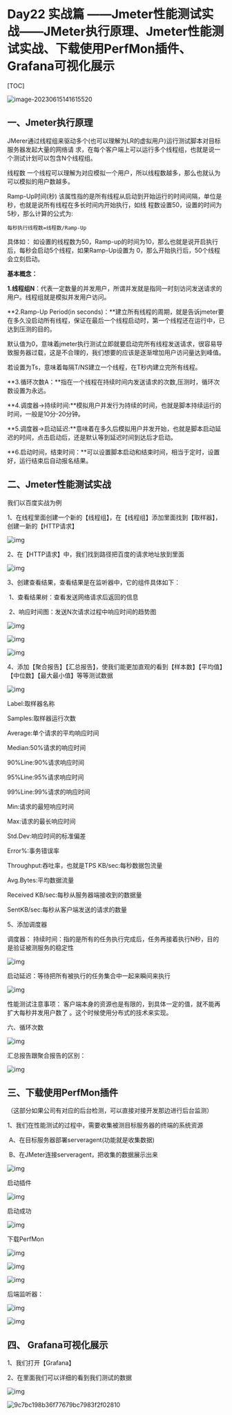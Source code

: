 # Day22 实战篇 ——Jmeter性能测试实战——JMeter执行原理、Jmeter性能测试实战、下载使用PerfMon插件、 Grafana可视化展示

[TOC]



![image-20230615141615520](image/image-20230615141615520.png)





## 一、Jmeter执行原理

JMerer通过线程组来驱动多个(也可以理解为LR的虚拟用户)运行测试脚本对目标服务器发起大量的网络请 求，在每个客户端上可以运行多个线程组，也就是说一个测试计划可以包含N个线程组。

 

线程数 一个线程可以理解为对应模拟一个用户，所以线程数越多，那么也就认为可以模拟的用户数越多。

 Ramp-Up时间(秒) 该属性指的是所有线程从启动到开始运行的时间间隔，单位是秒，也就是说所有线程在多长时间内开始执行，如线 程数设置50，设置的时间为5秒，那么计算的公式为:

 

```
每秒执行线程数=线程数/Ramp-Up
```

 

具体如： 如设置的线程数为50，Ramp-up的时间为10，那么也就是说开启执行后，每秒会启动5个线程，如果Ramp-Up设置为 0，那么开始执行后，50个线程会⽴刻启动。



 **基本概念：**

**1.线程组N**：代表一定数量的并发用户，所谓并发就是指同一时刻访问发送请求的用户。线程组就是模拟并发用户访问。

**2.Ramp-Up Period(in seconds)：**建立所有线程的周期，就是告诉jmeter要在多久没启动所有线程，保证在最后一个线程启动时，第一个线程还在运行中，已达到压测的目的。

默认值为0，意味着jmeter执行测试立即就要启动完所有线程发送请求，很容易导致服务器过载，这是不合理的，我们想要的应该是逐渐增加用户访问量达到峰值。

若设置为Ts，意味着每隔T/NS建立一个线程，在T秒内建立完所有线程。

**3.循环次数A：**指在一个线程在持续时间内发送请求的次数,压测时，循环次数设置为永远。

**4.调度器->持续时间:**模拟用户并发行为持续的时间，也就是脚本持续运行的时间，一般是10分-20分钟。

**5.调度器->启动延迟:**意味着在多久后模拟用户并发开始，也就是脚本启动延迟的时间，点击启动后，还是默认等到延迟时间到达后才启动。

**6.启动时间，结束时间：**可以设置脚本启动和结束时间，相当于定时，设置好，运行结束后自动报名结果。



## 二、Jmeter性能测试实战 

我们以百度实战为例

1、在线程里面创建一个新的【线程组】，在【线程组】添加里面找到【取样器】，创建一新的【HTTP请求】

 

![img](image/2809683-20220520170739208-563618805.png)

 

 

2、在【HTTP请求】中，我们找到路径把百度的请求地址放到里面

![img](image/2809683-20220520170841111-1592615181.png)

 

 

3、创建查看结果，查看结果是在监听器中，它的组件具体如下：

​     	1、查看结果树：查看发送网络请求后返回的信息

​     	2、响应时间图：发送N次请求过程中响应时间的趋势图

![img](image/2809683-20220520170953258-843487587.png)

 

 ![img](image/2809683-20220520171003435-715154808.png)

 

 ![img](image/2809683-20220520171011811-1415681110.png)

 

 

4、添加【聚合报告】【汇总报告】，使我们能更加直观的看到【样本数】【平均值】【中位数】【最大最小值】等等测试数据

![img](image/2809683-20220520171523584-1517973084.png)

 

 

Label:取样器名称

Samples:取样器运行次数

Average:单个请求的平均响应时间

Median:50%请求的响应时间

90%Line:90%请求响应时间

95%Line:95%请求响应时间

99%Line:99%请求的响应时间

Min:请求的最短响应时间

Max:请求的最长响应时间

Std.Dev:响应时间的标准偏差

Error%:事务错误率

Throughput:吞吐率，也就是TPS KB/sec:每秒数据包流量

Avg.Bytes:平均数据流量

Received KB/sec:每秒从服务器端接收到的数据量

SentKB/sec:每秒从客户端发送的请求的数量



5、添加调度器

调度器： 持续时间：指的是所有的任务执行完成后，任务再接着执行N秒，目的是验证被测服务的稳定性

![img](image/2809683-20220520172056080-428251801.png)

 

 

启动延迟：等待把所有被执行的任务集合中一起来瞬间来执行

![img](image/2809683-20220520172108807-1615375936.png)

 

 

性能测试注意事项： 客户端本身的资源也是有限的，到具体一定的值，就不能再扩大每秒并发用户数了 。这个时候使用分布式的技术来实现。

 

六、循环次数

 ![img](image/2809683-20220520172142071-518779965.png)

 

 汇总报告跟聚合报告的区别：

![img](image/2809683-20220520172152260-147348641.png)

 

 

## 三、下载使用PerfMon插件

（这部分如果公司有对应的后台检测，可以直接对接开发那边进行后台监测）

1、我们在性能测试的过程中，需要收集被测目标服务器的终端的系统资源

​			A、在目标服务器部署serveragent(功能就是收集数据)

​			B、在JMeter连接serveragent，把收集的数据展示出来

![img](image/2809683-20220520172249277-1750335614.png)

 

 

 启动插件

![img](image/2809683-20220520172301752-1270075664.png)

 

 启动成功

![img](image/2809683-20220520172309175-1404512659.png)

 

 下载PerfMon

![img](image/2809683-20220520172506109-2012951009.png)

 

 ![img](image/2809683-20220520172538254-412030648.png)

 

 ![img](image/2809683-20220520172610551-1796332456.png)

 

 

 

后端监听器：

 

![img](image/2809683-20220520172731119-532682812.png)

 

 

![img](image/2809683-20220520172628859-634892179.png)

 

 

## 四、 Grafana可视化展示

1、我们打开【Grafana】

2、在里面我们可以详细的看到我们测试的数据

![img](image/2809683-20220520173157887-1793071129.png)

 

 





![9c7bc198b36f77679bc7983f2f02810](image/9c7bc198b36f77679bc7983f2f02810.jpg)









